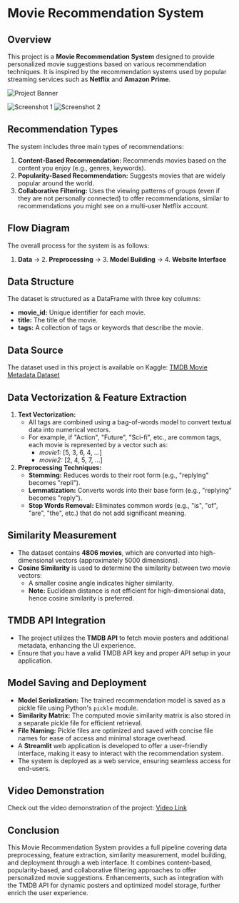 # Movie Recommendation System

## Overview
This project is a **Movie Recommendation System** designed to provide personalized movie suggestions based on various recommendation techniques. It is inspired by the recommendation systems used by popular streaming services such as **Netflix** and **Amazon Prime**.

![Project Banner](https://your-image-url.com/banner.png)

![Screenshot 1](https://your-image-url.com/screenshot1.png)
![Screenshot 2](https://your-image-url.com/screenshot2.png)

## Recommendation Types
The system includes three main types of recommendations:
1. **Content-Based Recommendation:** Recommends movies based on the content you enjoy (e.g., genres, keywords).
2. **Popularity-Based Recommendation:** Suggests movies that are widely popular around the world.
3. **Collaborative Filtering:** Uses the viewing patterns of groups (even if they are not personally connected) to offer recommendations, similar to recommendations you might see on a multi-user Netflix account.

## Flow Diagram
The overall process for the system is as follows:
1. **Data** → 2. **Preprocessing** → 3. **Model Building** → 4. **Website Interface** 

## Data Structure
The dataset is structured as a DataFrame with three key columns:
- **movie_id:** Unique identifier for each movie.
- **title:** The title of the movie.
- **tags:** A collection of tags or keywords that describe the movie.

## Data Source
The dataset used in this project is available on Kaggle:
[TMDB Movie Metadata Dataset](https://www.kaggle.com/datasets/tmdb/tmdb-movie-metadata)

## Data Vectorization & Feature Extraction
1. **Text Vectorization:**
   - All tags are combined using a bag-of-words model to convert textual data into numerical vectors.
   - For example, if "Action", "Future", "Sci-fi", etc., are common tags, each movie is represented by a vector such as:
     - *movie1:* [5, 3, 6, 4, ...]
     - *movie2:* [2, 4, 5, 7, ...]
2. **Preprocessing Techniques:**
   - **Stemming:** Reduces words to their root form (e.g., "replying" becomes "repli").
   - **Lemmatization:** Converts words into their base form (e.g., "replying" becomes "reply").
   - **Stop Words Removal:** Eliminates common words (e.g., "is", "of", "are", "the", etc.) that do not add significant meaning.

## Similarity Measurement
- The dataset contains **4806 movies**, which are converted into high-dimensional vectors (approximately 5000 dimensions).
- **Cosine Similarity** is used to determine the similarity between two movie vectors:
  - A smaller cosine angle indicates higher similarity.
  - **Note:** Euclidean distance is not efficient for high-dimensional data, hence cosine similarity is preferred.

## TMDB API Integration
- The project utilizes the **TMDB API** to fetch movie posters and additional metadata, enhancing the UI experience.
- Ensure that you have a valid TMDB API key and proper API setup in your application.

## Model Saving and Deployment
- **Model Serialization:** The trained recommendation model is saved as a pickle file using Python's `pickle` module.
- **Similarity Matrix:** The computed movie similarity matrix is also stored in a separate pickle file for efficient retrieval.
- **File Naming:** Pickle files are optimized and saved with concise file names for ease of access and minimal storage overhead.
- A **Streamlit** web application is developed to offer a user-friendly interface, making it easy to interact with the recommendation system.
- The system is deployed as a web service, ensuring seamless access for end-users.

## Video Demonstration
Check out the video demonstration of the project:
[Video Link](https://example.com/video-demo)  

## Conclusion
This Movie Recommendation System provides a full pipeline covering data preprocessing, feature extraction, similarity measurement, model building, and deployment through a web interface. It combines content-based, popularity-based, and collaborative filtering approaches to offer personalized movie suggestions. Enhancements, such as integration with the TMDB API for dynamic posters and optimized model storage, further enrich the user experience.
